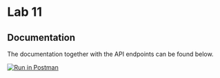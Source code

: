 # Lab 11

## Documentation

The documentation together with the API endpoints can be found below.

[![Run in Postman](https://run.pstmn.io/button.svg)](https://app.getpostman.com/run-collection/12026756-e2d4ef23-79f5-4946-8046-fa45914a4f36?action=collection%2Ffork&collection-url=entityId%3D12026756-e2d4ef23-79f5-4946-8046-fa45914a4f36%26entityType%3Dcollection%26workspaceId%3D2d2b2e9b-72bc-4188-86a8-e92081a7eac0)